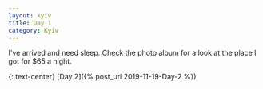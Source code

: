 ```yaml
---
layout: kyiv
title: Day 1
category: Kyiv
---
```


I've arrived and need sleep. Check the photo album for a look at the place I got for $65 a night.

{:.text-center}
[Day 2]({% post_url 2019-11-19-Day-2 %})